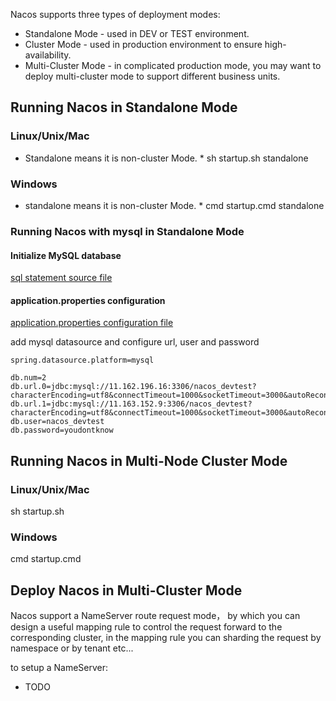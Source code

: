 Nacos supports three types of deployment modes:

* Standalone Mode - used in DEV or TEST environment.
* Cluster Mode - used in production environment to ensure high-availability.
* Multi-Cluster Mode - in complicated production mode, you may want to deploy multi-cluster mode to support different business units.


## Running Nacos in Standalone Mode
### Linux/Unix/Mac
* Standalone means it is non-cluster Mode. * 
sh startup.sh standalone

### Windows
* standalone means it is non-cluster Mode. * 
cmd startup.cmd standalone

### Running Nacos with mysql in Standalone Mode
#### Initialize MySQL database

[sql statement source file](https://github.com/alibaba/nacos/blob/master/distribution/conf/nacos-mysql.sql)

#### application.properties configuration

[application.properties configuration file](https://github.com/alibaba/nacos/blob/master/distribution/conf/application.properties)

add mysql datasource and configure url, user and password 

```
spring.datasource.platform=mysql

db.num=2
db.url.0=jdbc:mysql://11.162.196.16:3306/nacos_devtest?characterEncoding=utf8&connectTimeout=1000&socketTimeout=3000&autoReconnect=true
db.url.1=jdbc:mysql://11.163.152.9:3306/nacos_devtest?characterEncoding=utf8&connectTimeout=1000&socketTimeout=3000&autoReconnect=true
db.user=nacos_devtest
db.password=youdontknow
```

## Running Nacos in Multi-Node Cluster Mode

### Linux/Unix/Mac
sh startup.sh

### Windows
cmd startup.cmd

## Deploy Nacos in Multi-Cluster Mode

Nacos support a NameServer route request mode， by which you can design a useful mapping rule to control the request forward to the corresponding cluster, in the mapping rule you can sharding the request by namespace or by tenant etc...

to setup a NameServer:

* TODO